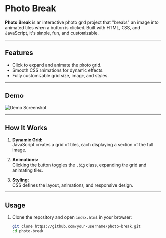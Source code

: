 # Photo Break

**Photo Break** is an interactive photo grid project that "breaks" an image into animated tiles when a button is clicked. Built with HTML, CSS, and JavaScript, it's simple, fun, and customizable.

---

## Features

- Click to expand and animate the photo grid.
- Smooth CSS animations for dynamic effects.
- Fully customizable grid size, image, and styles.

---

## Demo

![Demo Screenshot](https://i.ibb.co/9yJb82R/380320495-1755674098193064-811939586753948942-n.jpg)

---

## How It Works

1. **Dynamic Grid:**  
   JavaScript creates a grid of tiles, each displaying a section of the full image.

2. **Animations:**  
   Clicking the button toggles the `.big` class, expanding the grid and animating tiles.

3. **Styling:**  
   CSS defines the layout, animations, and responsive design.

---

## Usage

1. Clone the repository and open `index.html` in your browser:
   ```bash
   git clone https://github.com/your-username/photo-break.git
   cd photo-break
